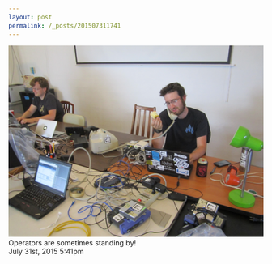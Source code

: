 ```yaml
---
layout: post
permalink: /_posts/201507311741
---
```


<img src="/images/blog/125555381134.jpg"/>
<div class="caption">Operators are sometimes standing by!

 </div>

<div id="footer">
<span id="timestamp"> July 31st, 2015 5:41pm </span>
</div>
